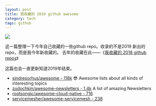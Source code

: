 ```yaml
---
layout: post
title: 我收藏的 2019 github awesome
category: tech
tags: github
---
```

![](https://cdn.kelu.org/blog/tags/github.jpg)

这一篇整理一下今年自己收藏的一些github repo。收录的不是2019 新出的repo，而是我今年新收藏的。 去年的收藏在此——《[我收藏的 2018 github repos](/tech/2019/01/13/my-github-repos-collection-in-2018.html)》

这篇也会一直更新知道2019年结束。

* [sindresorhus/awesome - 118k](https://github.com/sindresorhus/awesome) 😎 Awesome lists about all kinds of interesting topics
* [zudochkin/awesome-newsletters - 1.4k](<https://github.com/zudochkin/awesome-newsletters>) A list of amazing Newsletters
* [rootsongjc/awesome-cloud-native - 716](https://github.com/rootsongjc/awesome-cloud-native)
* [servicemesher/awesome-servicemesh - 238](<https://github.com/servicemesher/awesome-servicemesh/>)